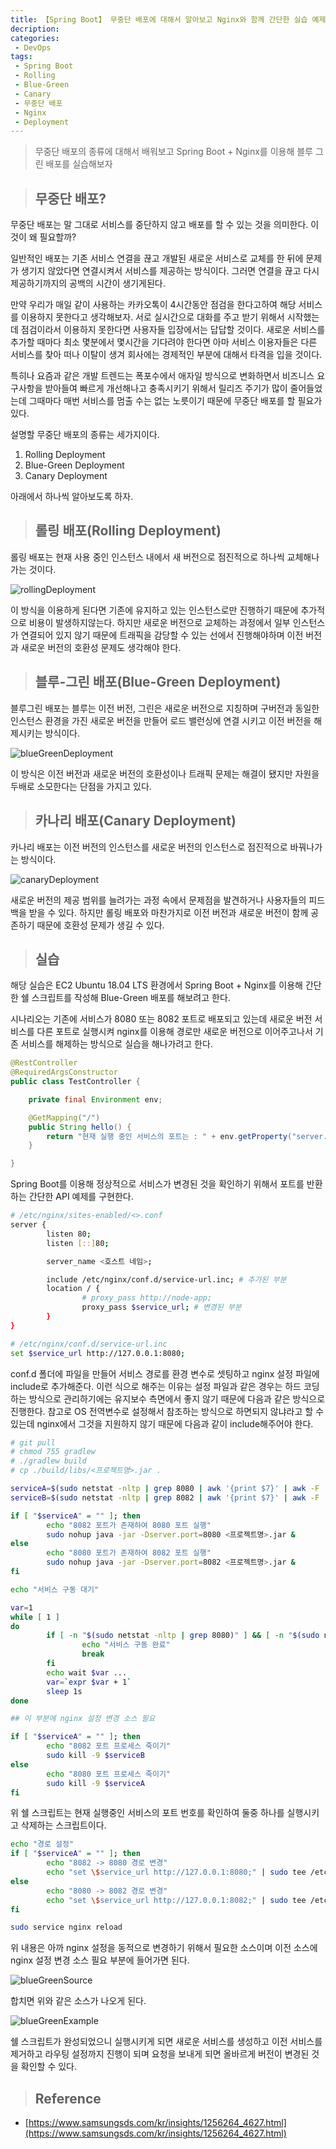 ```yaml
---
title: 【Spring Boot】 무중단 배포에 대해서 알아보고 Nginx와 함께 간단한 실습 예제 구현
decription:
categories:
 - DevOps
tags:
 - Spring Boot
 - Rolling
 - Blue-Green
 - Canary
 - 무중단 배포
 - Nginx
 - Deployment
---
```


> 무중단 배포의 종류에 대해서 배워보고 Spring Boot + Nginx를 이용해 블루 그린 배포를 실습해보자

> ## 무중단 배포?

무중단 배포는 말 그대로 서비스를 중단하지 않고 배포를 할 수 있는 것을 의미한다. 이것이 왜 필요할까?

일반적인 배포는 기존 서비스 연결을 끊고 개발된 새로운 서비스로 교체를 한 뒤에 문제가 생기지 않았다면 연결시켜서 서비스를 제공하는 방식이다. 그러면 연결을 끊고 다시 제공하기까지의 공백의 시간이 생기게된다.

만약 우리가 매일 같이 사용하는 카카오톡이 4시간동안 점검을 한다고하여 해당 서비스를 이용하지 못한다고 생각해보자. 서로 실시간으로 대화를 주고 받기 위해서 시작했는데 점검이라서 이용하지 못한다면 사용자들 입장에서는 답답할 것이다. 새로운 서비스를 추가할 때마다 최소 몇분에서 몇시간을 기다려야 한다면 아마 서비스 이용자들은 다른 서비스를 찾아 떠나 이탈이 생겨 회사에는 경제적인 부분에 대해서 타격을 입을 것이다.

특히나 요즘과 같은 개발 트렌드는 폭포수에서 애자일 방식으로 변화하면서 비즈니스 요구사항을 받아들여 빠르게 개선해나고 충족시키기 위해서 릴리즈 주기가 많이 줄어들었는데 그때마다 매번 서비스를 멈출 수는 없는 노릇이기 때문에 무중단 배포를 할 필요가 있다.

설명할 무중단 배포의 종류는 세가지이다.

1. Rolling Deployment
2. Blue-Green Deployment
3. Canary Deployment

아래에서 하나씩 알아보도록 하자.

> ## 롤링 배포(Rolling Deployment)

롤링 배포는 현재 사용 중인 인스턴스 내에서 새 버전으로 점진적으로 하나씩 교체해나가는 것이다.

![rollingDeployment](/assets/ZeroDowntimeDeployment/rollingDeployment.JPG)

이 방식을 이용하게 된다면 기존에 유지하고 있는 인스턴스로만 진행하기 때문에 추가적으로 비용이 발생하지않는다. 하지만 새로운 버전으로 교체하는 과정에서 일부 인스턴스가 연결되어 있지 않기 때문에 트래픽을 감당할 수 있는 선에서 진행해야하며 이전 버전과 새로운 버전의 호환성 문제도 생각해야 한다.

> ## 블루-그린 배포(Blue-Green Deployment)

블루그린 배포는 블루는 이전 버전, 그린은 새로운 버전으로 지칭하며 구버전과 동일한 인스턴스 환경을 가진 새로운 버전을 만들어 로드 밸런싱에 연결 시키고 이전 버전을 해제시키는 방식이다.

![blueGreenDeployment](/assets/ZeroDowntimeDeployment/blueGreenDeployment.JPG)

이 방식은 이전 버전과 새로운 버전의 호환성이나 트래픽 문제는 해결이 됐지만 자원을 두배로 소모한다는 단점을 가지고 있다.

> ## 카나리 배포(Canary Deployment)

카나리 배포는 이전 버전의 인스턴스를 새로운 버전의 인스턴스로 점진적으로 바꿔나가는 방식이다.

![canaryDeployment](/assets/ZeroDowntimeDeployment/canaryDeployment.JPG)

새로운 버전의 제공 범위를 늘려가는 과정 속에서 문제점을 발견하거나 사용자들의 피드백을 받을 수 있다. 하지만 롤링 배포와 마찬가지로 이전 버전과 새로운 버전이 함께 공존하기 때문에 호환성 문제가 생길 수 있다.

> ## 실습

해당 실습은 EC2 Ubuntu 18.04 LTS 환경에서 Spring Boot + Nginx를 이용해 간단한 쉘 스크립트를 작성해 Blue-Green 배포를 해보려고 한다.

시나리오는 기존에 서비스가 8080 또는 8082 포트로 배포되고 있는데 새로운 버전 서비스를 다른 포트로 실행시켜 nginx를 이용해 경로만 새로운 버전으로 이어주고나서 기존 서비스를 해제하는 방식으로 실습을 해나가려고 한다.

``` java
@RestController
@RequiredArgsConstructor
public class TestController {

    private final Environment env;

    @GetMapping("/")
    public String hello() {
        return "현재 실행 중인 서비스의 포트는 : " + env.getProperty("server.port");
    }

}
```

Spring Boot를 이용해 정상적으로 서비스가 변경된 것을 확인하기 위해서 포트를 반환하는 간단한 API 예제를 구현한다.

``` bash
# /etc/nginx/sites-enabled/<>.conf
server {
        listen 80;
        listen [::]80;

        server_name <호스트 네임>;

        include /etc/nginx/conf.d/service-url.inc; # 추가된 부분
        location / {
                # proxy_pass http://node-app;
                proxy_pass $service_url; # 변경된 부분
        }
}

# /etc/nginx/conf.d/service-url.inc
set $service_url http://127.0.0.1:8080;
```

conf.d 폴더에 파일을 만들어 서비스 경로를 환경 변수로 셋팅하고 nginx 설정 파일에 include로 추가해준다. 이런 식으로 해주는 이유는 설정 파일과 같은 경우는 하드 코딩하는 방식으로 관리하기에는 유지보수 측면에서 좋지 않기 때문에 다음과 같은 방식으로 진행한다. 참고로 OS 전역변수로 설정해서 참조하는 방식으로 하면되지 않냐라고 할 수 있는데 nginx에서 그것을 지원하지 않기 때문에 다음과 같이 include해주어야 한다.

``` bash
# git pull
# chmod 755 gradlew
# ./gradlew build
# cp ./build/libs/<프로젝트명>.jar .

serviceA=$(sudo netstat -nltp | grep 8080 | awk '{print $7}' | awk -F '/' '{print $1}')
serviceB=$(sudo netstat -nltp | grep 8082 | awk '{print $7}' | awk -F '/' '{print $1}')

if [ "$serviceA" = "" ]; then
        echo "8082 포트가 존재하여 8080 포트 실행"
        sudo nohup java -jar -Dserver.port=8080 <프로젝트명>.jar &
else
        echo "8080 포트가 존재하여 8082 포트 실행"
        sudo nohup java -jar -Dserver.port=8082 <프로젝트명>.jar &
fi

echo "서비스 구동 대기"

var=1
while [ 1 ]
do
        if [ -n "$(sudo netstat -nltp | grep 8080)" ] && [ -n "$(sudo netstat -nltp | grep 8082)" ]; then
                echo "서비스 구동 완료"
                break
        fi
        echo wait $var ...
        var=`expr $var + 1`
        sleep 1s
done

## 이 부분에 nginx 설정 변경 소스 필요

if [ "$serviceA" = "" ]; then
        echo "8082 포트 프로세스 죽이기"
        sudo kill -9 $serviceB
else
        echo "8080 포트 프로세스 죽이기"
        sudo kill -9 $serviceA
fi
```

위 쉘 스크립트는 현재 실행중인 서비스의 포트 번호를 확인하여 둘중 하나를 실행시키고 삭제하는 스크립트이다.

``` bash
echo "경로 설정"
if [ "$serviceA" = "" ]; then
        echo "8082 -> 8080 경로 변경"
        echo "set \$service_url http://127.0.0.1:8080;" | sudo tee /etc/nginx/conf.d/service-url.inc
else
        echo "8080 -> 8082 경로 변경"
        echo "set \$service_url http://127.0.0.1:8082;" | sudo tee /etc/nginx/conf.d/service-url.inc
fi

sudo service nginx reload
```

위 내용은 아까 nginx 설정을 동적으로 변경하기 위해서 필요한 소스이며 이전 소스에 nginx 설정 변경 소스 필요 부분에 들어가면 된다.

![blueGreenSource](/assets/ZeroDowntimeDeployment/blueGreenSource.JPG)

합치면 위와 같은 소스가 나오게 된다.

![blueGreenExample](/assets/ZeroDowntimeDeployment/blueGreenExample.JPG)

쉘 스크립트가 완성되었으니 실행시키게 되면 새로운 서비스를 생성하고 이전 서비스를 제거하고 라우팅 설정까지 진행이 되며 요청을 보내게 되면 올바르게 버전이 변경된 것을 확인할 수 있다.

> ## Reference

- [https://www.samsungsds.com/kr/insights/1256264_4627.html](https://www.samsungsds.com/kr/insights/1256264_4627.html)
